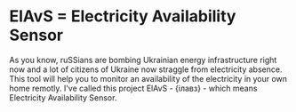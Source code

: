 # ElAvS = Electricity Availability Sensor

As you know, ruSSians are bombing Ukrainian energy infrastructure right now and a lot of citizens of Ukraine now straggle from electricity absence. This tool will help you to monitor an availability of the electricity in your own home remotly. I've called this project ElAvS - {ілавз} - which means Electricity Availability Sensor.
